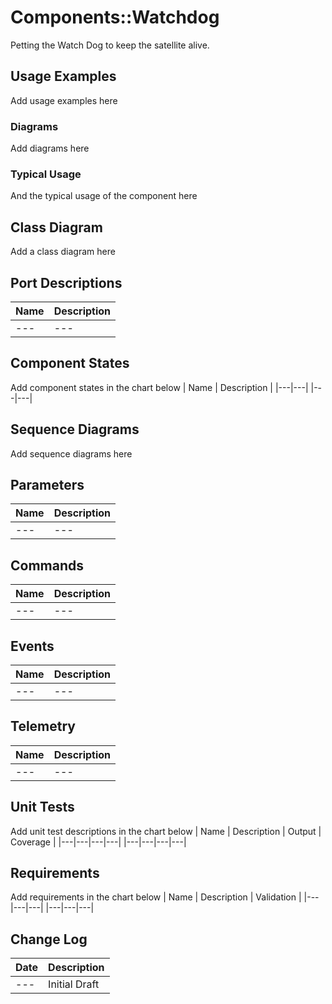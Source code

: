 # Components::Watchdog

Petting the Watch Dog to keep the satellite alive.

## Usage Examples
Add usage examples here

### Diagrams
Add diagrams here

### Typical Usage
And the typical usage of the component here

## Class Diagram
Add a class diagram here

## Port Descriptions
| Name | Description |
|---|---|
|---|---|

## Component States
Add component states in the chart below
| Name | Description |
|---|---|
|---|---|

## Sequence Diagrams
Add sequence diagrams here

## Parameters
| Name | Description |
|---|---|
|---|---|

## Commands
| Name | Description |
|---|---|
|---|---|

## Events
| Name | Description |
|---|---|
|---|---|

## Telemetry
| Name | Description |
|---|---|
|---|---|

## Unit Tests
Add unit test descriptions in the chart below
| Name | Description | Output | Coverage |
|---|---|---|---|
|---|---|---|---|

## Requirements
Add requirements in the chart below
| Name | Description | Validation |
|---|---|---|
|---|---|---|

## Change Log
| Date | Description |
|---|---|
|---| Initial Draft |
